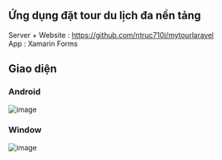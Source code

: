 ## Ứng dụng đặt tour du lịch đa nền tảng
Server + Website : https://github.com/ntruc710i/mytourlaravel
</br>App : Xamarin Forms
## Giao diện
### Android
![image](https://github.com/ntruc710i/MyTourApp/assets/53004514/f3d8a442-61ba-40e5-8443-26d7f80eaf16)
### Window
![image](https://github.com/ntruc710i/MyTourApp/assets/53004514/4b62bcc1-1385-4341-b80c-a78161326a30)



